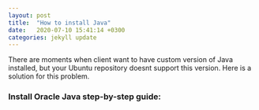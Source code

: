 ```yaml
---
layout: post
title:  "How to install Java"
date:   2020-07-10 15:41:14 +0300
categories: jekyll update
---
```


There are moments when client want to have custom version of Java installed, but 
your Ubuntu repository doesnt support this version. Here is a solution for this problem.

### Install Oracle Java step-by-step guide:

